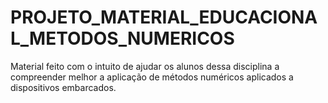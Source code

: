 # PROJETO_MATERIAL_EDUCACIONAL_METODOS_NUMERICOS
Material feito com o intuito de ajudar os alunos dessa disciplina a compreender melhor a aplicação de métodos numéricos aplicados a dispositivos embarcados.
